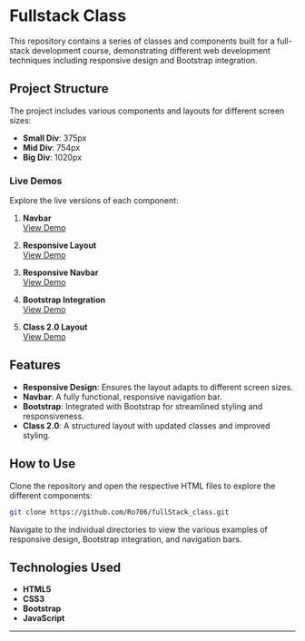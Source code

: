 # Fullstack Class

This repository contains a series of classes and components built for a full-stack development course, demonstrating different web development techniques including responsive design and Bootstrap integration.

## Project Structure

The project includes various components and layouts for different screen sizes:

- **Small Div**: 375px
- **Mid Div**: 754px
- **Big Div**: 1020px

### Live Demos
Explore the live versions of each component:

1. **Navbar**  
   [View Demo](https://ro706.github.io/fullStack_class/Nav_bar)

2. **Responsive Layout**  
   [View Demo](https://ro706.github.io/fullStack_class/responsive)

3. **Responsive Navbar**  
   [View Demo](https://ro706.github.io/fullStack_class/responsive_Nav_bar)

4. **Bootstrap Integration**  
   [View Demo](https://ro706.github.io/fullStack_class/bootstrap)

5. **Class 2.0 Layout**  
   [View Demo](https://ro706.github.io/fullStack_class/class2.0)

## Features

- **Responsive Design**: Ensures the layout adapts to different screen sizes.
- **Navbar**: A fully functional, responsive navigation bar.
- **Bootstrap**: Integrated with Bootstrap for streamlined styling and responsiveness.
- **Class 2.0**: A structured layout with updated classes and improved styling.

## How to Use

Clone the repository and open the respective HTML files to explore the different components:

```bash
git clone https://github.com/Ro706/fullStack_class.git
```

Navigate to the individual directories to view the various examples of responsive design, Bootstrap integration, and navigation bars.

## Technologies Used

- **HTML5**
- **CSS3**
- **Bootstrap**
- **JavaScript**

---
